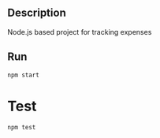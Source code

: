 ## Description
Node.js based project for tracking expenses

## Run
```
npm start
```

# Test
```
npm test
```